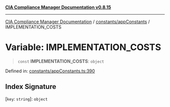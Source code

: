 [**CIA Compliance Manager Documentation v0.8.15**](../../../README.md)

***

[CIA Compliance Manager Documentation](../../../modules.md) / [constants/appConstants](../README.md) / IMPLEMENTATION\_COSTS

# Variable: IMPLEMENTATION\_COSTS

> `const` **IMPLEMENTATION\_COSTS**: `object`

Defined in: [constants/appConstants.ts:390](https://github.com/Hack23/cia-compliance-manager/blob/50a3bb1fa64948444e36c06fee075b5043350db0/src/constants/appConstants.ts#L390)

## Index Signature

\[`key`: `string`\]: `object`
